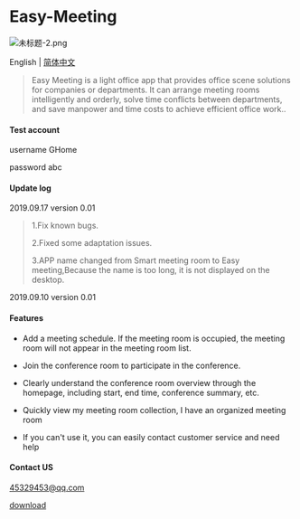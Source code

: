 # Easy-Meeting

![未标题-2.png](https://upload-images.jianshu.io/upload_images/1419035-a1c93f7e36e90b60.png?imageMogr2/auto-orient/strip%7CimageView2/2/w/1000)

English | [简体中文](https://github.com/shabake/Easy-Meeting/blob/master/README-Chinese.md)

>Easy Meeting is a light office app that provides office scene solutions for companies or departments. It can arrange meeting rooms intelligently and orderly, solve time conflicts between departments, and save manpower and time costs to achieve efficient office work..


#### Test account

username GHome

password abc

#### Update log

2019.09.17 version 0.01
>1.Fix known bugs.
>
>2.Fixed some adaptation issues.
>
>3.APP name changed from Smart meeting room to Easy meeting,Because the name is too long, it is not displayed on the desktop.

2019.09.10 version 0.01

#### Features

 * Add a meeting schedule. If the meeting room is occupied, the meeting room will not appear in the meeting room list.  

 * Join the conference room to participate in the conference. 

 *  Clearly understand the conference room overview through the homepage, including start, end time, conference summary, etc. 
 
 *  Quickly view my meeting room collection, I have an organized meeting room

*  If you can't use it, you can easily contact customer service and need help


#### Contact US

45329453@qq.com

[download](https://itunes.apple.com/cn/app/id1479323067?at=1010lSqk&ct=cds)


